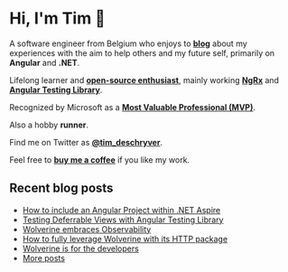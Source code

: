 # Hi, I'm Tim 👋

A software engineer from Belgium who enjoys to **[blog](https://timdeschryver.dev/blog)** about
my experiences with the aim to help others and my future self, primarily on
**Angular** and **.NET**.

Lifelong learner and **[open-source enthusiast](https://github.com/timdeschryver)**, mainly working **[NgRx](https://ngrx.io/)** and **[Angular Testing Library](https://testing-library.com/docs/angular-testing-library/)**.

Recognized by Microsoft as a **[Most Valuable Professional (MVP)](https://mvp.microsoft.com/en-us/PublicProfile/5004452?fullName=Tim%20Deschryver)**.

Also a hobby **runner**.

Find me on Twitter as **[@tim_deschryver](https://timdeschryver.dev/twitter)**.

Feel free to **[buy me a coffee](https://ko-fi.com/timdeschryver)** if you like my work.

<!-- prettier-ignore-start -->
<!-- BLOG:START -->

## Recent blog posts

- [How to include an Angular Project within .NET Aspire](https://timdeschryver.dev/blog/how-to-include-an-angular-project-within-net-aspire)
- [Testing Deferrable Views with Angular Testing Library](https://timdeschryver.dev/blog/testing-deferrable-views-with-angular-testing-library)
- [Wolverine embraces Observability](https://timdeschryver.dev/blog/wolverine-embraces-observability)
- [How to fully leverage Wolverine with its HTTP package](https://timdeschryver.dev/blog/how-to-fully-leverage-wolverine-with-its-http-package)
- [Wolverine is for the developers](https://timdeschryver.dev/blog/wolverine-is-for-the-developers)
- [More posts](https://timdeschryver.dev/blog)

<!-- BLOG:END -->
<!-- prettier-ignore-end -->
